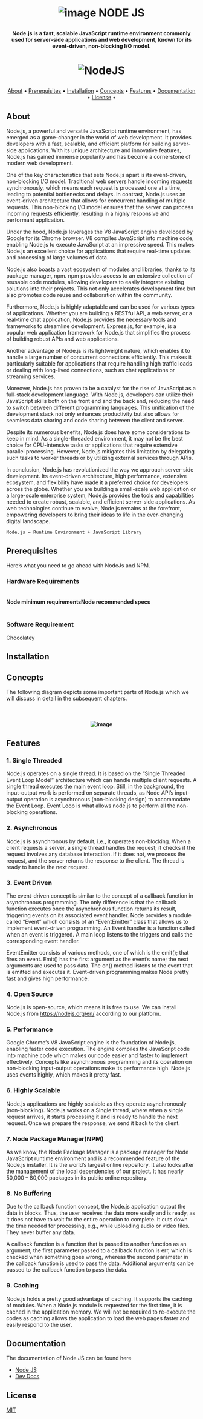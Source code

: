 <h1 align = "center" >

![image](/images/nodeJS.png)
NODE JS

</h1>

<h4 align="center">Node.js is a fast, scalable JavaScript runtime environment commonly used for server-side applications and web development, known for its event-driven, non-blocking I/O model.</h4>

<h1 align="center">

![NodeJS](https://img.shields.io/badge/node.js-6DA55F?style=for-the-badge&logo=node.js&logoColor=white)

</h1>

<p align="center">
  <a href="#About">About</a> •
  <a href="#Prerequisites">Prerequisites</a> •
  <a href="#Installation">Installation</a> •
  <a href="#Concepts">Concepts</a> •
  <a href="#Features">Features</a> •
  <a href="#Documentation">Documentation</a> •
  <a href="#License">License</a> •
</p>

## About

Node.js, a powerful and versatile JavaScript runtime environment, has emerged as a game-changer in the world of web development. It provides developers with a fast, scalable, and efficient platform for building server-side applications. With its unique architecture and innovative features, Node.js has gained immense popularity and has become a cornerstone of modern web development.

One of the key characteristics that sets Node.js apart is its event-driven, non-blocking I/O model. Traditional web servers handle incoming requests synchronously, which means each request is processed one at a time, leading to potential bottlenecks and delays. In contrast, Node.js uses an event-driven architecture that allows for concurrent handling of multiple requests. This non-blocking I/O model ensures that the server can process incoming requests efficiently, resulting in a highly responsive and performant application.

Under the hood, Node.js leverages the V8 JavaScript engine developed by Google for its Chrome browser. V8 compiles JavaScript into machine code, enabling Node.js to execute JavaScript at an impressive speed. This makes Node.js an excellent choice for applications that require real-time updates and processing of large volumes of data.

Node.js also boasts a vast ecosystem of modules and libraries, thanks to its package manager, npm. npm provides access to an extensive collection of reusable code modules, allowing developers to easily integrate existing solutions into their projects. This not only accelerates development time but also promotes code reuse and collaboration within the community.

Furthermore, Node.js is highly adaptable and can be used for various types of applications. Whether you are building a RESTful API, a web server, or a real-time chat application, Node.js provides the necessary tools and frameworks to streamline development. Express.js, for example, is a popular web application framework for Node.js that simplifies the process of building robust APIs and web applications.

Another advantage of Node.js is its lightweight nature, which enables it to handle a large number of concurrent connections efficiently. This makes it particularly suitable for applications that require handling high traffic loads or dealing with long-lived connections, such as chat applications or streaming services.

Moreover, Node.js has proven to be a catalyst for the rise of JavaScript as a full-stack development language. With Node.js, developers can utilize their JavaScript skills both on the front end and the back end, reducing the need to switch between different programming languages. This unification of the development stack not only enhances productivity but also allows for seamless data sharing and code sharing between the client and server.

Despite its numerous benefits, Node.js does have some considerations to keep in mind. As a single-threaded environment, it may not be the best choice for CPU-intensive tasks or applications that require extensive parallel processing. However, Node.js mitigates this limitation by delegating such tasks to worker threads or by utilizing external services through APIs.

In conclusion, Node.js has revolutionized the way we approach server-side development. Its event-driven architecture, high performance, extensive ecosystem, and flexibility have made it a preferred choice for developers across the globe. Whether you are building a small-scale web application or a large-scale enterprise system, Node.js provides the tools and capabilities needed to create robust, scalable, and efficient server-side applications. As web technologies continue to evolve, Node.js remains at the forefront, empowering developers to bring their ideas to life in the ever-changing digital landscape.


```
Node.js = Runtime Environment + JavaScript Library
```

## Prerequisites

Here’s what you need to go ahead with NodeJs and NPM.

### Hardware Requirements

<div align="center">
  <div style="display: flex;">
   <div>
   <h4>Node minimum requirements</h4>
   </div>
      <div>
   <h4>Node recommended specs</h4>
   </div>
  </div>
</div>

### Software Requirement

Chocolatey
## Installation

## Concepts
The following diagram depicts some important parts of Node.js which we will discuss in detail in the subsequent chapters.

<h4 align ="center" >

<br>

![image](/images/nodejs_concepts.jpg)

</h4>

## Features

### 1. Single Threaded
Node.js operates on a single thread. It is based on the “Single Threaded Event Loop Model” architecture which can handle multiple client requests. A single thread executes the main event loop. Still, in the background, the input-output work is performed on separate threads, as Node API’s input-output operation is asynchronous (non-blocking design) to accommodate the Event Loop. Event Loop is what allows node.js to perform all the non-blocking operations.

### 2. Asynchronous
Node.js is asynchronous by default, i.e., it operates non-blocking. When a client requests a server, a single thread handles the request; it checks if the request involves any database interaction. If it does not, we process the request, and the server returns the response to the client. The thread is ready to handle the next request.

### 3. Event Driven
The event-driven concept is similar to the concept of a callback function in asynchronous programming. The only difference is that the callback function executes once the asynchronous function returns its result, triggering events on its associated event handler. Node provides a module called “Event” which consists of an “EventEmitter” class that allows us to implement event-driven programming. An Event handler is a function called when an event is triggered. A main loop listens to the triggers and calls the corresponding event handler.

EventEmitter consists of various methods, one of which is the emit(); that fires an event. Emit() has the first argument as the event’s name; the next arguments are used to pass data. The on() method listens to the event that is emitted and executes it. Event-driven programming makes Node pretty fast and gives high performance.

### 4. Open Source
Node.js is open-source, which means it is free to use. We can install Node.js from https://nodejs.org/en/ according to our platform.

### 5. Performance
Google Chrome’s V8 JavaScript engine is the foundation of Node.js, enabling faster code execution. The engine compiles the JavaScript code into machine code which makes our code easier and faster to implement effectively. Concepts like asynchronous programming and its operation on non-blocking input-output operations make its performance high. Node.js uses events highly, which makes it pretty fast.

### 6. Highly Scalable
Node.js applications are highly scalable as they operate asynchronously (non-blocking). Node.js works on a Single thread, where when a single request arrives, it starts processing it and is ready to handle the next request. Once we prepare the response, we send it back to the client.

### 7. Node Package Manager(NPM)
As we know, the Node Package Manager is a package manager for Node JavaScript runtime environment and is a recommended feature of the Node.js installer. It is the world’s largest online repository. It also looks after the management of the local dependencies of our project. It has nearly 50,000 – 80,000 packages in its public online repository.

### 8. No Buffering
Due to the callback function concept, the Node.js application output the data in blocks. Thus, the user receives the data more easily and is ready, as it does not have to wait for the entire operation to complete. It cuts down the time needed for processing, e.g., while uploading audio or video files. They never buffer any data.

A callback function is a function that is passed to another function as an argument, the first parameter passed to a callback function is err, which is checked when something goes wrong, whereas the second parameter in the callback function is used to pass the data. Additional arguments can be passed to the callback function to pass the data.

### 9. Caching
Node.js holds a pretty good advantage of caching. It supports the caching of modules. When a Node.js module is requested for the first time, it is cached in the application memory. We will not be required to re-execute the codes as caching allows the application to load the web pages faster and easily respond to the user.
## Documentation

The documentation of Node JS can be found here

<ul>
<li><a href='https://nodejs.org/en/docs'>Node JS</a></li>
<li><a href='https://devdocs.io/node/'>Dev Docs</a>
</li>
</ul>

## License

[MIT](LICENSE)